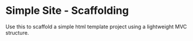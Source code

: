 # Simple Site - Scaffolding

Use this to scaffold a simple html template project using a lightweight MVC structure.